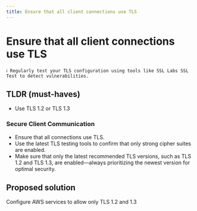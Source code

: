 ```yaml
---
title: Ensure that all client connections use TLS
---
```


# Ensure that all client connections use TLS

```
ℹ️ Regularly test your TLS configuration using tools like SSL Labs SSL Test to detect vulnerabilities.
```

## TLDR (must-haves)
  - Use TLS 1.2 or TLS 1.3

### Secure Client Communication

- Ensure that all connections use TLS.
- Use the latest TLS testing tools to confirm that only strong cipher suites are enabled.
- Make sure that only the latest recommended TLS versions, such as TLS 1.2 and TLS 1.3, are enabled—always prioritizing the newest version for optimal security.


## Proposed solution

Configure AWS services to allow only TLS 1.2 and 1.3
